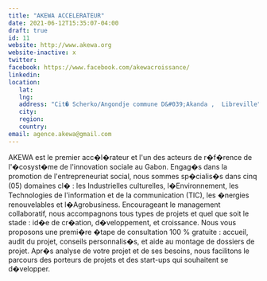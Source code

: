 ```yaml
---
title: "AKEWA ACCELERATEUR"
date: 2021-06-12T15:35:07-04:00
draft: true
id: 11
website: http://www.akewa.org
website-inactive: x
twitter: 
facebook: https://www.facebook.com/akewacroissance/
linkedin: 
location: 
   lat: 
   lng: 
   address: "Cit� Scherko/Angondje commune D&#039;Akanda ,  Libreville"
   city: 
   region: 
   country: 
email: agence.akewa@gmail.com
---
```

AKEWA est le premier acc�l�rateur et l'un des acteurs de r�f�rence de l'�cosyst�me de l'innovation sociale au Gabon. Engag�s dans la promotion de l'entrepreneuriat social, nous sommes sp�cialis�s dans cinq (05) domaines cl� : les Industrielles culturelles, l�Environnement, les Technologies de l'information et de la communication (TIC), les �nergies renouvelables et l�Agrobusiness.  Encourageant le management collaboratif, nous accompagnons tous types de projets et quel que soit le stade : id�e de cr�ation, d�veloppement, et croissance.  Nous vous proposons une premi�re �tape de consultation 100 % gratuite : accueil, audit du projet, conseils personnalis�s, et aide au montage de dossiers de projet.   Apr�s analyse de votre projet et de ses besoins, nous facilitons le parcours des porteurs de projets et des start-ups qui souhaitent se d�velopper.
